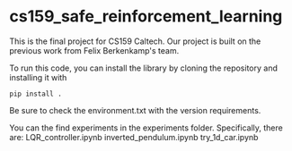 # cs159_safe_reinforcement_learning

This is the final project for CS159 Caltech.
Our project is built on the previous work from Felix Berkenkamp's team.

To run this code,
you can install the library by cloning the repository and installing it with

```
pip install .
```

Be sure to check the environment.txt with the version requirements.

You can the find experiments in the experiments folder.
Specifically, there are:
LQR_controller.ipynb
inverted_pendulum.ipynb
try_1d_car.ipynb
